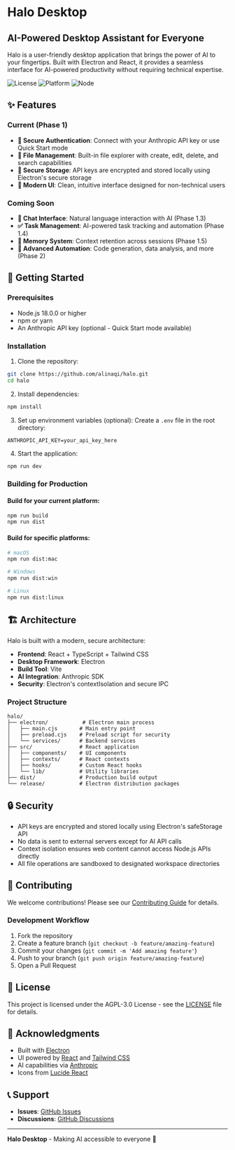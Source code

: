 # Halo Desktop

## AI-Powered Desktop Assistant for Everyone

Halo is a user-friendly desktop application that brings the power of AI to your fingertips. Built with Electron and React, it provides a seamless interface for AI-powered productivity without requiring technical expertise.

![License](https://img.shields.io/badge/license-AGPL--3.0-blue)
![Platform](https://img.shields.io/badge/platform-macOS%20%7C%20Windows%20%7C%20Linux-lightgrey)
![Node](https://img.shields.io/badge/node-%3E%3D18.0.0-green)

## ✨ Features

### Current (Phase 1)
- **🔐 Secure Authentication**: Connect with your Anthropic API key or use Quick Start mode
- **📁 File Management**: Built-in file explorer with create, edit, delete, and search capabilities
- **💾 Secure Storage**: API keys are encrypted and stored locally using Electron's secure storage
- **🎨 Modern UI**: Clean, intuitive interface designed for non-technical users

### Coming Soon
- **💬 Chat Interface**: Natural language interaction with AI (Phase 1.3)
- **✅ Task Management**: AI-powered task tracking and automation (Phase 1.4)
- **🧠 Memory System**: Context retention across sessions (Phase 1.5)
- **🚀 Advanced Automation**: Code generation, data analysis, and more (Phase 2)

## 🚀 Getting Started

### Prerequisites
- Node.js 18.0.0 or higher
- npm or yarn
- An Anthropic API key (optional - Quick Start mode available)

### Installation

1. Clone the repository:
```bash
git clone https://github.com/alinaqi/halo.git
cd halo
```

2. Install dependencies:
```bash
npm install
```

3. Set up environment variables (optional):
Create a `.env` file in the root directory:
```env
ANTHROPIC_API_KEY=your_api_key_here
```

4. Start the application:
```bash
npm run dev
```

### Building for Production

#### Build for your current platform:
```bash
npm run build
npm run dist
```

#### Build for specific platforms:
```bash
# macOS
npm run dist:mac

# Windows
npm run dist:win

# Linux
npm run dist:linux
```

## 🏗️ Architecture

Halo is built with a modern, secure architecture:

- **Frontend**: React + TypeScript + Tailwind CSS
- **Desktop Framework**: Electron
- **Build Tool**: Vite
- **AI Integration**: Anthropic SDK
- **Security**: Electron's contextIsolation and secure IPC

### Project Structure
```
halo/
├── electron/           # Electron main process
│   ├── main.cjs       # Main entry point
│   ├── preload.cjs    # Preload script for security
│   └── services/      # Backend services
├── src/               # React application
│   ├── components/    # UI components
│   ├── contexts/      # React contexts
│   ├── hooks/         # Custom React hooks
│   └── lib/           # Utility libraries
├── dist/              # Production build output
└── release/           # Electron distribution packages
```

## 🔒 Security

- API keys are encrypted and stored locally using Electron's safeStorage API
- No data is sent to external servers except for AI API calls
- Context isolation ensures web content cannot access Node.js APIs directly
- All file operations are sandboxed to designated workspace directories

## 🤝 Contributing

We welcome contributions! Please see our [Contributing Guide](CONTRIBUTING.md) for details.

### Development Workflow

1. Fork the repository
2. Create a feature branch (`git checkout -b feature/amazing-feature`)
3. Commit your changes (`git commit -m 'Add amazing feature'`)
4. Push to your branch (`git push origin feature/amazing-feature`)
5. Open a Pull Request

## 📄 License

This project is licensed under the AGPL-3.0 License - see the [LICENSE](LICENSE) file for details.

## 🙏 Acknowledgments

- Built with [Electron](https://www.electronjs.org/)
- UI powered by [React](https://reactjs.org/) and [Tailwind CSS](https://tailwindcss.com/)
- AI capabilities via [Anthropic](https://www.anthropic.com/)
- Icons from [Lucide React](https://lucide.dev/)

## 📞 Support

- **Issues**: [GitHub Issues](https://github.com/alinaqi/halo/issues)
- **Discussions**: [GitHub Discussions](https://github.com/alinaqi/halo/discussions)

---

**Halo Desktop** - Making AI accessible to everyone 🚀